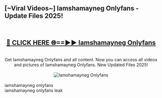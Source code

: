 <h2>[~Viral Videos~] Iamshamayneg Onlyfans - Update Files 2025!</h2>
<br>
<div align="center">
<h2><a href="https://betterlinks.top/A2PfLJ" rel="nofollow">🔴 CLICK HERE 🌐==►► Iamshamayneg Onlyfans</a></h2>
<br>
Get Iamshamayneg Onlyfans and all content. Now you can access all videos and pictures of Iamshamayneg Onlyfans. New Updated Files 2025!
<br>
<br>
<a href="https://betterlinks.top/A2PfLJ" rel="nofollow" data-target="animated-image.originalLink"><img src="https://i.ibb.co.com/WyWwxjT/player-gif2.gif" alt="Iamshamayneg Onlyfans" style="max-width: 100%; display: inline-block;" data-target="animated-image.originalImage"></a>
</div>
<br>
iamshamayneg onlyfans<br>
iamshamayneg onlyfans leak